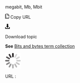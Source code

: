 # 

megabit, Mb, Mbit

![Copy URL](media/megabit/Copy.png)
Copy URL

![Download](media/megabit/Download.png)

Download topic

**See** [Bits and bytes term collection](https://worldready.cloudapp.net/Styleguide/Read?id=2700&topicid=26920)

![In progress](media/megabit/activity-large.gif)

URL :
